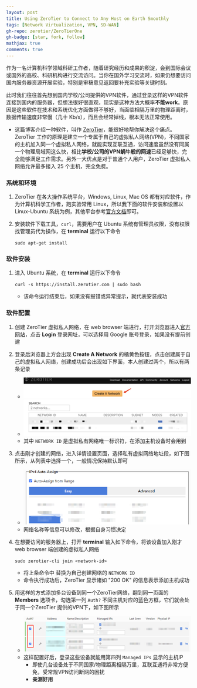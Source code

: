 ```yaml
---
layout: post
title: Using ZeroTier to Connect to Any Host on Earth Smoothly
tags: [Network Virtualization, VPN, SD-WAN]
gh-repo: zerotier/ZeroTierOne
gh-badge: [star, fork, follow]
mathjax: true
comments: true
---
```


作为一名计算机科学领域科研工作者，随着研究经历和成果的积淀，会到国际会议或国外的高校、科研机构进行交流访问。当你在国外学习交流时，如果仍想要访问国内服务器资源开展实验，特别是审稿意见返回要补充实验等关键时刻。

此时我们往往首先想到国内学校/公司提供的VPN软件，通过登录这样的VPN软件连接到国内的服务器，但想法很好很直观，现实是这种方法大概率**不能work**。原因是这些软件在技术和系统优化方面做得不够好，当面临相隔万里的物理距离时，数据传输速度非常慢（几十 Kb/s），而且会经常掉线，根本无法正常使用。

* 这篇博客介绍一种软件，叫作 [ZeroTier](https://www.zerotier.com/)，能很好地帮你解决这个痛点。ZeroTier 工作的原理是建立一个专属于自己的虚拟私人网络(VPN)，不同国家的主机加入同一个虚拟私人网络，就能实现互联互通，访问速度虽然没有同属一个物理局域网这么快，相比**学校/公司的VPN蜗牛般的网速**已经足够快，完全能够满足工作需求。另外一大优点是对于普通个人用户，ZeroTier 虚拟私人网络允许最多接入 25 个主机，完全免费。

### 系统和环境
1. ZeroTier 在各大操作系统平台，Windows, Linux, Mac OS 都有对应软件，作为计算机科学工作者，跑实验常用 Linux，所以我下面的软件安装和设置以 Linux-Ubuntu 系统为例，其他平台参考[官方文档](https://www.zerotier.com/download/)即可。

2. 安装软件下载工具，`curl`，需要用户在 Ubuntu 系统有管理员权限，没有权限找管理员代为操作，在 **terminal** 运行以下命令
    ```
    sudo apt-get install
    ```

### 软件安装
1. 进入 Ubuntu 系统，在 **terminal** 运行以下命令
    ```shell
    curl -s https://install.zerotier.com | sudo bash
    ```
    - 该命令运行结束后，如果没有报错或异常提示，就代表安装成功

### 软件配置
1. 创建 ZeroTier 虚拟私人网络，在 web browser 端进行，打开浏览器进入[官方网站](https://www.zerotier.com/)，点击 **Login** 登录网址，可以选择用 Google 账号登录，如果没有提前创建

2. 登录后浏览器上方会出现 **Create A Network** 的橘黄色按钮，点击创建属于自己的虚拟私人网络，创建成功后会出现如下界面，本人创建过两个，所以有两条记录
    - ![ZeroTierVPN](../img/post/zerotier_fig1.jpg)
    - ![ZeroTierVPNList](../img/post/zerotier_fig2.jpg)
    - 其中 `NETWORK ID` 是虚拟私有网络唯一标识符，在添加主机设备时会用到

3. 点击刚才创建的网络，进入详情设置页面，选择私有虚拟网络地址段，如下图所示，从列表中选择一个，一般情况保持默认即可
    - ![ZeroTierVPNIPRange](../img/post/zerotier_fig3.png)
    - 网络名称等信息可以修改，根据自身习惯决定

4. 在想要访问的服务器上，打开 **terminal** 输入如下命令，将该设备加入刚才 web browser 端创建的虚拟私人网络
    ```
    sudo zerotier-cli join <network-id>
    ```
    - 将上条命令中 <network-id> 替换为自己创建网络的 `NETWORK ID`
    - 命令执行成功后，ZeroTier 显示诸如 "200 OK" 的信息表示添加主机成功

5. 用这样的方式添加多台设备到同一个ZeroTier网络，翻到同一页面的 **Members** 选项卡，勾选第一列 `Auth?` 不同主机对应的蓝色方框，它们就会处于同一个ZeroTier 提供的VPN下，如下图所示
    - ![ZeroTierVPNIPRange](../img/post/zerotier_fig4.png)
    - 这样配置好后，登录这些设备就能用第四列 `Managed IPs` 显示的主机IP
        - 即使几台设备处于不同国家/物理距离相隔万里，互联互通将非常方便免，受常规VPN访问断网的困扰
        - **亲测好用**